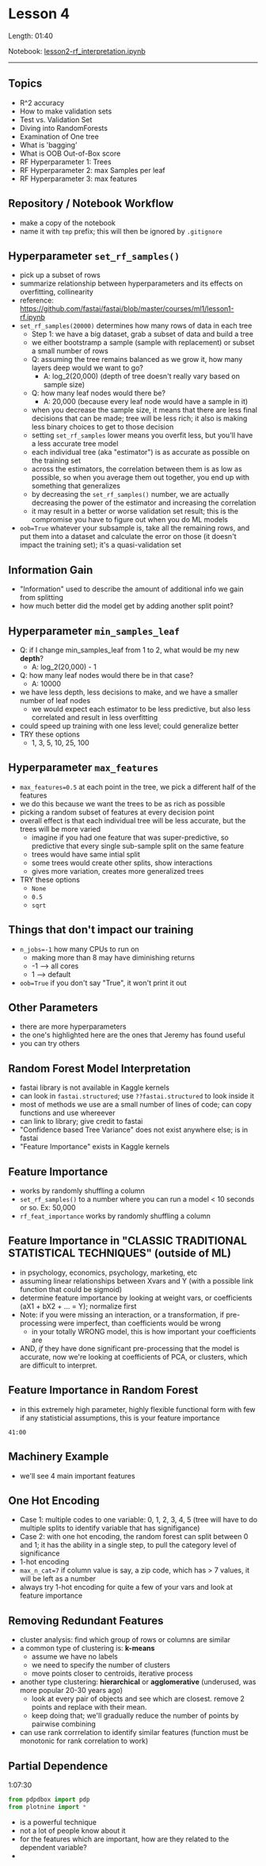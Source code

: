 # Lesson 4

Length: 01:40  

Notebook:  [lesson2-rf_interpretation.ipynb](https://github.com/fastai/fastai/blob/master/courses/ml1/lesson2-rf_interpretation.ipynb)  

---

## Topics
- R^2 accuracy
- How to make validation sets
- Test vs. Validation Set
- Diving into RandomForests
- Examination of One tree
- What is 'bagging’
- What is OOB Out-of-Box score
- RF Hyperparameter 1: Trees
- RF Hyperparameter 2: max Samples per leaf
- RF Hyperparameter 3: max features

## Repository / Notebook Workflow
- make a copy of the notebook
- name it with `tmp` prefix; this will then be ignored by `.gitignore`

## Hyperparameter `set_rf_samples()`  
- pick up a subset of rows
- summarize relationship between hyperparameters and its effects on overfitting, collinearity
- reference:  https://github.com/fastai/fastai/blob/master/courses/ml1/lesson1-rf.ipynb
- `set_rf_samples(20000)` determines how many rows of data in each tree
  - Step 1: we have a big dataset, grab a subset of data and build a tree
  - we either bootstramp a sample (sample with replacement) or subset a small number of rows
  - Q:  assuming the tree remains balanced as we grow it, how many layers deep would we want to go?  
    - A: log_2(20,000)  (depth of tree doesn't really vary based on sample size)
  - Q:  how many leaf nodes would there be?
    - A: 20,000  (because every leaf node would have a sample in it)
  - when you decrease the sample size, it means that there are less final decisions that can be made; tree will be less rich; it also is making less binary choices to get to those decision
  - setting `set_rf_samples` lower means you overfit less, but you'll have a less accurate tree model
  - each individual tree (aka "estimator") is as accurate as possible on the training set
  - across the estimators, the correlation between them is as low as possible, so when you average them out together, you end up with something that generalizes
  - by decreasing the `set_rf_samples()` number, we are actually decreasing the power of the estimator and increasing the correlation
  - it may result in a better or worse validation set result; this is the compromise you have to figure out when you do ML models
 - `oob=True` whatever your subsample is, take all the remaining rows, and put them into a dataset and calculate the error on those (it doesn't impact the training set); it's a quasi-validation set

## Information Gain
- "Information" used to describe the amount of additional info we gain from splitting
- how much better did the model get by adding another split point?

## Hyperparameter `min_samples_leaf`  
- Q:  if I change min_samples_leaf from 1 to 2, what would be my new **depth**?
  - A:  log_2(20,000) - 1
- Q:  how many leaf nodes would there be in that case?
  - A:  10000
- we have less depth, less decisions to make, and we have a smaller number of leaf nodes
  - we would expect each estimator to be less predictive, but also less correlated and result in less overfitting
- could speed up training with one less level; could generalize better
- TRY these options
  - 1, 3, 5, 10, 25, 100

## Hyperparameter `max_features`  
- `max_features=0.5` at each point in the tree, we pick a different half of the features 
- we do this because we want the trees to be as rich as possible
- picking a random subset of features at every decision point
- overall effect is that each individual tree will be less accurate, but the trees will be more varied
  - imagine if you had one feature that was super-predictive, so predictive that every single sub-sample split on the same feature
  - trees would have same intial split
  - some trees would create other splits, show interactions
  - gives more variation, creates more generalized trees
- TRY these options
  - `None`
  - `0.5`
  - `sqrt`

## Things that don't impact our training
- `n_jobs=-1` how many CPUs to run on
  - making more than 8 may have diminishing returns
  - -1 --> all cores
  - 1  --> default
- `oob=True` if you don't say "True", it won't print it out

## Other Parameters
- there are more hyperparameters
- the one's highlighted here are the ones that Jeremy has found useful
- you can try others

## Random Forest Model Interpretation
- fastai library is not available in Kaggle kernels
- can look in `fastai.structured`; use `??fastai.structured` to look inside it
- most of methods we use are a small number of lines of code; can copy functions and use whereever
- can link to library; give credit to fastai
- "Confidence based Tree Variance" does not exist anywhere else; is in fastai
- "Feature Importance" exists in Kaggle kernels

## Feature Importance
- works by randomly shuffling a column
- `set_rf_samples()` to a number where you can run a model < 10 seconds or so.  Ex:  50,000
- `rf_feat_importance` works by randomly shuffling a column

## Feature Importance in "CLASSIC TRADITIONAL STATISTICAL TECHNIQUES" (outside of ML) 
- in psychology, economics, psychology, marketing, etc
- assuming linear relationships between Xvars and Y (with a possible link function that could be sigmoid)
- determine feature importance by looking at weight vars, or coefficients (aX1 + bX2 + ... = Y); normalize first
- Note: if you were missing an interaction, or a transformation, if pre-processing were imperfect, than coefficients would be wrong
  - in your totally WRONG model, this is how important your coefficients are
- AND, _if_ they have done significant pre-processing that the model is accurate, now we're looking at coefficients of PCA, or clusters, which are difficult to interpret.

## Feature Importance in Random Forest
- in this extremely high parameter, highly flexible functional form with few if any statisticial assumptions, this is your feature importance

`41:00`  
## Machinery Example 
- we'll see 4 main important features

## One Hot Encoding
- Case 1:  multiple codes to one variable:  0, 1, 2, 3, 4, 5 (tree will have to do multiple splits to identify variable that has signifigance)
- Case 2:  with one hot encoding, the random forest can split between 0 and 1; it has the ability in a single step, to pull the category level of significance
- 1-hot encoding 
- `max_n_cat=7` if column value is say, a zip code, which has > 7 values, it will be left as a number
- always try 1-hot encoding for quite a few of your vars and look at feature importance

## Removing Redundant Features
- cluster analysis:  find which group of rows or columns are similar
- a common type of clustering is: **k-means**
  - assume we have no labels
  - we need to specify the number of clusters
  - move points closer to centroids, iterative process
- another type clustering:  **hierarchical** or **agglomerative** (underused, was more popular 20-30 years ago)
  - look at every pair of objects and see which are closest.  remove 2 points and replace with their mean.
  - keep doing that; we'll gradually reduce the number of points by pairwise combining
- can use rank corrrelation to identify similar features  (function must be monotonic for rank correlation to work)

## Partial Dependence
1:07:30  
```python
from pdpdbox import pdp
from plotnine import *
```
- is a powerful technique
- not a lot of people know about it
- for the features which are important, how are they related to the dependent variable?
- 



